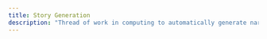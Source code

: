 ```yaml
---
title: Story Generation
description: "Thread of work in computing to automatically generate narratives, sometimes for research purposes and sometimes for artistic and creative ones"
---
```

